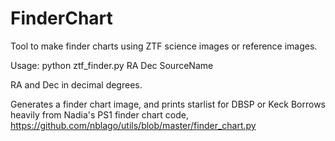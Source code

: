 # FinderChart

Tool to make finder charts using ZTF science images or reference images.

Usage: 
python ztf\_finder.py RA Dec SourceName

RA and Dec in decimal degrees.

Generates a finder chart image, and prints starlist for DBSP or Keck
Borrows heavily from Nadia's PS1 finder chart code,
https://github.com/nblago/utils/blob/master/finder_chart.py
